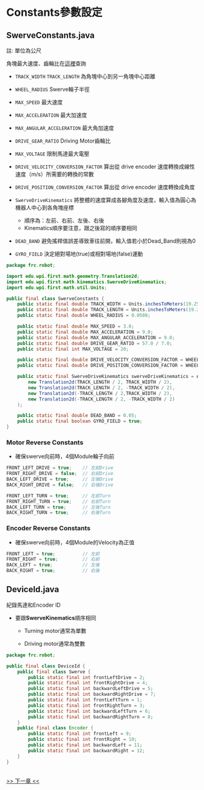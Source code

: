 <!-- title: Swerve 常數設定 -->
<!-- description: 控制 Swerve 底盤 -->
<!-- category: Swerve -->
<!-- tags: Programming -->
<!-- published time: 2024/11/21 -->

# Constants參數設定
## SwerveConstants.java
註: 單位為公尺

角塊最大速度、齒輪比在[這裡](https://www.swervedrivespecialties.com/products/mk4i-swerve-module)查詢

* `TRACK_WIDTH` `TRACK_LENGTH` 為角塊中心到另一角塊中心距離

* `WHEEL_RADIUS` Swerve輪子半徑

* `MAX_SPEED` 最大速度

* `MAX_ACCELERATION` 最大加速度

* `MAX_ANGULAR_ACCELERATION` 最大角加速度

* `DRIVE_GEAR_RATIO` Driving Motor齒輪比

* `MAX_VOLTAGE` 限制馬達最大電壓

* `DRIVE_VELOCITY_CONVERSION_FACTOR` 算出從 drive encoder 速度轉換成線性速度（m/s）所需要的轉換的常數

* `DRIVE_POSITION_CONVERSION_FACTOR` 算出從 drive encoder 速度轉換成角度

* `SwerveDriveKinematics` 將整體的速度算成各腳角度及速度，輸入值為圓心為機器人中心到各角塊座標
    * 順序為：左前、右前、左後、右後
    * Kinematics順序要注意，跟之後寫的順序要相同

* `DEAD_BAND` 避免搖桿值誤差導致車往前開，輸入值若小於Dead_Band則視為0

* `GYRO_FIELD` 決定絕對場地(true)或相對場地(false)運動

```java
package frc.robot;

import edu.wpi.first.math.geometry.Translation2d;
import edu.wpi.first.math.kinematics.SwerveDriveKinematics;
import edu.wpi.first.math.util.Units;

public final class SwerveConstants {
    public static final double TRACK_WIDTH = Units.inchesToMeters(19.25);
    public static final double TRACK_LENGTH = Units.inchesToMeters(19.25);
    public static final double WHEEL_RADIUS = 0.0508;

    public static final double MAX_SPEED = 3.0;
    public static final double MAX_ACCELERATION = 9.0;
    public static final double MAX_ANGULAR_ACCELERATION = 9.0;
    public static final double DRIVE_GEAR_RATIO = 57.0 / 7.0;
    public static final int MAX_VOLTAGE = 20;

    public static final double DRIVE_VELOCITY_CONVERSION_FACTOR = WHEEL_RADIUS * 2 / DRIVE_GEAR_RATIO * Math.PI / 60;
    public static final double DRIVE_POSITION_CONVERSION_FACTOR = WHEEL_RADIUS * 2 / DRIVE_GEAR_RATIO * Math.PI;

    public static final SwerveDriveKinematics swerveDriveKinematics = new SwerveDriveKinematics(
    	new Translation2d(TRACK_LENGTH / 2, TRACK_WIDTH / 2),
    	new Translation2d(TRACK_LENGTH / 2, -TRACK_WIDTH / 2),
    	new Translation2d(-TRACK_LENGTH / 2,TRACK_WIDTH / 2),
    	new Translation2d(-TRACK_LENGTH / 2, -TRACK_WIDTH / 2)
    );

    public static final double DEAD_BAND = 0.05;
    public static final boolean GYRO_FIELD = true;
}
```
### Motor Reverse Constants
* 確保swerve向前時，4個Module輪子向前

```java
FRONT_LEFT_DRIVE = true;    // 左前Drive
FRONT_RIGHT_DRIVE = false;  // 右前Drive
BACK_LEFT_DRIVE = true;     // 左後Drive
BACK_RIGHT_DRIVE = false;   // 右後Drive

FRONT_LEFT_TURN = true;     // 左前Turn
FRONT_RIGHT_TURN = true;    // 右前Turn
BACK_LEFT_TURN = true;      // 左後Turn
BACK_RIGHT_TURN = true;     // 右後Turn
```
### Encoder Reverse Constants
* 確保swerve向前時，4個Module的Velocity為正值

```java
FRONT_LEFT = true;          // 左前
FRONT_RIGHT = true;         // 右前
BACK_LEFT = true;           // 左後
BACK_RIGHT = true;          // 右後
```
## DeviceId.java
紀錄馬達和Encoder ID

* 要跟**SwerveKinematics**順序相同

	* Turning motor通常為單數

	* Driving motor通常為雙數

```java
package frc.robot;

public final class DeviceId {
    public final class Swerve {
        public static final int frontLeftDrive = 2;
        public static final int frontRightDrive = 4;
        public static final int backwardLeftDrive = 5;
        public static final int backwardRightDrive = 7;
        public static final int frontLeftTurn = 1;
        public static final int frontRightTurn = 3;
        public static final int backwardLeftTurn = 6;
        public static final int backwardRightTurn = 8;
    }
    public final class Encoder {
        public static final int frontLeft = 9;
        public static final int frontRight = 10;
        public static final int backwardLeft = 11;
        public static final int backwardRight = 12;
    }
}
```

<br>[>> 下一章 <<](?page=article&article=swerve_06)